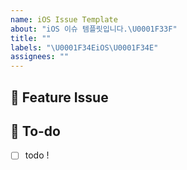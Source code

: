 ```yaml
---
name: iOS Issue Template
about: "iOS 이슈 템플릿입니다.\U0001F33F"
title: ""
labels: "\U0001F34EiOS\U0001F34E"
assignees: ""
---
```


## 📌 Feature Issue

## 📝 To-do

- [ ] todo !

